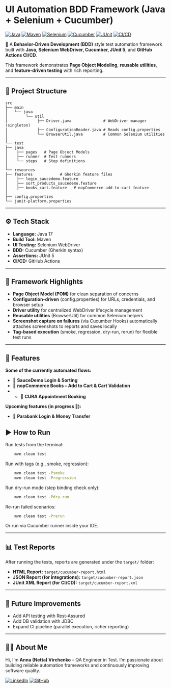 # UI Automation BDD Framework (Java + Selenium + Cucumber)
[![Java](https://img.shields.io/badge/Java-17-blue.svg)](https://www.oracle.com/java/technologies/javase/jdk17-archive-downloads.html)
[![Maven](https://img.shields.io/badge/Maven-3.9+-brightgreen.svg)](https://maven.apache.org/)
[![Selenium](https://img.shields.io/badge/Selenium-WebDriver-green.svg)](https://www.selenium.dev/)
[![Cucumber](https://img.shields.io/badge/Cucumber-BDD-orange.svg)](https://cucumber.io/)
[![JUnit](https://img.shields.io/badge/JUnit-5-red.svg)](https://junit.org/junit5/)
[![CI/CD](https://img.shields.io/badge/GitHub-Actions-blue.svg)](https://docs.github.com/en/actions)

🚀 A **Behavior-Driven Development (BDD)** style test automation framework built with **Java, Selenium WebDriver, Cucumber, JUnit 5**, and **GitHub Actions CI/CD**.

This framework demonstrates **Page Object Modeling**, **reusable utilities**, and **feature-driven testing** with rich reporting.

---

## 📂 Project Structure
```
src
├── main
│   └── java
│        └── util
│             ├── Driver.java              # WebDriver manager (singleton)
│             ├── ConfigurationReader.java # Reads config.properties
│             └── BrowserUtil.java         # Common Selenium utilities
│
└── test
├── java
│    ├── pages   # Page Object Models
│    ├── runner  # Test runners
│    └── steps   # Step definitions
│
└── resources
├── features            # Gherkin feature files
│    ├── login_saucedemo.feature
│    ├── sort_products_saucedemo.feature
│    ├── books_cart.feature   # nopCommerce add-to-cart feature
│
├── config.properties
└── junit-platform.properties
```
---

## ⚙️ Tech Stack
- **Language:** Java 17
- **Build Tool:** Maven
- **UI Testing:** Selenium WebDriver
- **BDD:** Cucumber (Gherkin syntax)
- **Assertions:** JUnit 5
- **CI/CD:** GitHub Actions

---
## 🌟 Framework Highlights
- **Page Object Model (POM)** for clean separation of concerns
- **Configuration-driven** (config.properties) for URLs, credentials, and browser setup
- **Driver utility** for centralized WebDriver lifecycle management
- **Reusable utilities** (BrowserUtil) for common Selenium helpers
- **Screenshot capture on failures** (via Cucumber Hooks) automatically attaches screenshots to reports and saves locally
- **Tag-based execution** (smoke, regression, dry-run, rerun) for flexible test runs
---

## 📝 Features
**Some of the currently automated flows:**
- 🔐 **SauceDemo Login & Sorting**
- 🛒 **nopCommerce Books – Add to Cart & Cart Validation** 
- - 🏥 **CURA Appointment Booking**

**Upcoming features (in progress 🚧):**
- 🏦 **Parabank Login & Money Transfer**


## ▶️ How to Run

Run tests from the terminal:
```bash 
    mvn clean test
```
Run with tags (e.g., smoke, regression):
```bash
    mvn clean test -Psmoke
    mvn clean test -Pregression
```
Run dry-run mode (step binding check only):
```bash
    mvn clean test -Pdry-run
```
Re-run failed scenarios:
```bash
    mvn clean test -Prerun
```
Or run via Cucumber runner inside your IDE.

---
## 📊 Test Reports

After running the tests, reports are generated under the `target/` folder:

- **HTML Report:** `target/cucumber-report.html`  
- **JSON Report (for integrations):** `target/cucumber-report.json`  
- **JUnit XML Report (for CI/CD):** `target/cucumber-report.xml`
  
---

## 📌 Future Improvements

- Add API testing with Rest-Assured
- Add DB validation with JDBC
- Expand CI pipeline (parallel execution, richer reporting)

---

## 👩‍💻 About Me

Hi, I’m **Anna (Netta) Virchenko** – QA Engineer in Test.
I’m passionate about building reliable automation frameworks and continuously improving software quality.

[![LinkedIn](https://img.shields.io/badge/LinkedIn-Profile-blue)](https://www.linkedin.com/in/anna-virchenko-work)
[![GitHub](https://img.shields.io/badge/GitHub-Profile-black)](https://github.com/annavirchenkowork-coder)


